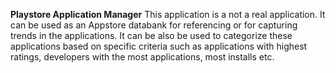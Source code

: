 **Playstore Application Manager**
This application is a not a real application. It can be used as an Appstore databank for referencing or for capturing trends in the applications. It can be also be used to categorize these applications based on specific criteria such as applications with highest ratings, developers with the most applications, most installs etc.




